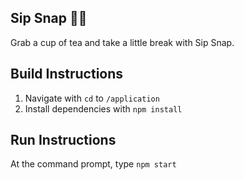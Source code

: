 ## Sip Snap 🍵✨
Grab a cup of tea and take a little break with Sip Snap.

## Build Instructions
1. Navigate with `cd` to `/application`
2. Install dependencies with `npm install`

## Run Instructions
At the command prompt, type `npm start`
